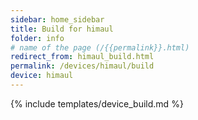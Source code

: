 ```yaml
---
sidebar: home_sidebar
title: Build for himaul
folder: info
# name of the page (/{{permalink}}.html)
redirect_from: himaul_build.html
permalink: /devices/himaul/build
device: himaul
---
```

{% include templates/device_build.md %}
